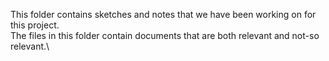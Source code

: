 
This folder contains sketches and notes that we have been working on for this project.\
The files in this folder contain documents that are both relevant and not-so relevant.\

